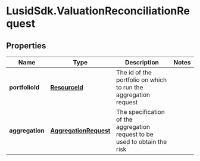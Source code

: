 # LusidSdk.ValuationReconciliationRequest

## Properties
Name | Type | Description | Notes
------------ | ------------- | ------------- | -------------
**portfolioId** | [**ResourceId**](ResourceId.md) | The id of the portfolio on which to run the aggregation request | 
**aggregation** | [**AggregationRequest**](AggregationRequest.md) | The specification of the aggregation request to be used to obtain the risk | 


